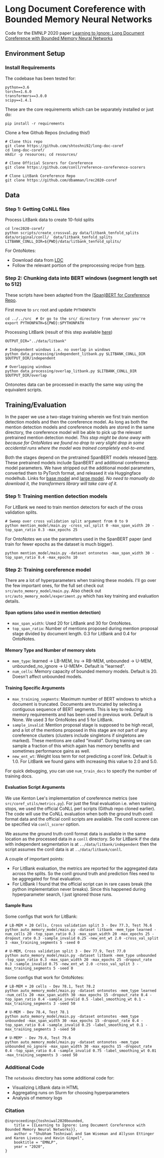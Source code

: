 # Long Document Coreference with Bounded Memory Neural Networks
Code for the EMNLP 2020 paper [Learning to Ignore: Long Document Coreference with Bounded Memory Neural Networks](https://arxiv.org/pdf/2010.02807.pdf)

## Environment Setup

### Install  Requirements
The codebase has been tested for:
```
python==3.6
torch==1.6.0
transformers==3.0.0
scipy==1.4.1
```
These are the core requirements which can be separately installed or just do:
```
pip install -r requirements
```

Clone a few Github Repos (including this!)
```
# Clone this repo
git clone https://github.com/shtoshni92/long-doc-coref
cd long-doc-coref/
mkdir -p resources; cd resources/

# Clone Official Scorers for Coreference
git clone https://github.com/conll/reference-coreference-scorers

# Clone LitBank Coreference Repo
git clone https://github.com/dbamman/lrec2020-coref
```


## Data

### Step 1:  Getting CoNLL files
Process LitBank data to create 10-fold splits
```
cd lrec2020-coref/
python scripts/create_crossval.py data/litbank_tenfold_splits data/original/conll/  data/litbank_tenfold_splits
LITBANK_CONLL_DIR=${PWD}/data/litbank_tenfold_splits/
```

For OntoNotes:
* Download data from [LDC](https://catalog.ldc.upenn.edu/LDC2013T19)
* Follow the relevant portion of the preprocessing recipe from [here](https://github.com/mandarjoshi90/coref/blob/master/setup_training.sh). 


### Step 2: Chunking data into BERT windows (segment length set to 512)
These scripts have been adapted from the [(Span)BERT for Coreference Repo](https://github.com/mandarjoshi90/coref).

First move to `src` root and update `PYTHONPATH`
```
cd ../../src  # Or go to the src/ directory from wherever you're
export PYTHONPATH=${PWD}:$PYTHONPATH
```

Processing LitBank (result of this step available [here](https://drive.google.com/file/d/1LXCLVjjDGjDNAMiKuncEOhTxn-RpSINl/view?usp=sharing))
```
OUTPUT_DIR="../data/litbank"

# Independent windows i.e. no overlap in windows
python data_processing/independent_litbank.py $LITBANK_CONLL_DIR $OUTPUT_DIR/independent

# Overlapping windows
python data_processing/overlap_litbank.py $LITBANK_CONLL_DIR $OUTPUT_DIR/overlap
```

Ontonotes data can be processed in exactly the same way using the equivalent scripts.

## Training/Evaluation

In the paper we use a two-stage training wherein we first train mention detection models and then the coreference model. 
As long as both the mention detection models and coreference models are stored in the same directory, 
the coreference model will be able to pick up the relevant pretrained mention detection model. 
_This step might be done away with because for OntoNotes we found no drop to very slight drop in some accidental runs 
where the model was trained completely end-to-end._ 

Both the stages depend on the pretrained SpanBERT models released [here](https://github.com/facebookresearch/SpanBERT).
These pretrained models include SpanBERT and additional coreference model parameters. 
We have stripped out the additional model parameters, converted them to PyTorch format, and released it via Huggingface modelhub. 
Links for [base model](https://huggingface.co/shtoshni/spanbert_coreference_base) and [large model](https://huggingface.co/shtoshni/spanbert_coreference_large).
_No need to manually do download it, the transformers library will take care of it._ 
 
### Step 1: Training mention detection models
For LitBank we need to train mention detectors for each of the cross validation splits. 

```
# Sweep over cross validation split argument from 0 to 9
python mention_model/main.py -cross_val_split 0 -max_span_width 20 -top_span_ratio 0.3 -max_epochs 25
```
 
For OntoNotes we use the parameters used in the SpanBERT paper (and train for fewer epochs as the dataset is much bigger). 
```
python mention_model/main.py -dataset ontonotes -max_span_width 30 -top_span_ratio 0.4 -max_epochs 10
```
 
### Step 2: Training coreference model
There are a lot of hyperparameters when training these models. I'll go over the few important ones, for the full set 
check out `src/auto_memory_model/main.py`. Also check out `src/auto_memory_model/experiment.py` which has key training and evaluation details.

#### Span options (also used in mention detection)
- `max_span_width`: Used 20 for LitBank and 30 for OntoNotes. 
- `top_span_ratio`: Number of mentions proposed during mention proposal stage divided by document length. 0.3 for LitBank and 0.4 for OntoNotes.
  
#### Memory Type and Number of memory slots 
- `mem_type`: learned -> LB-MEM, lru -> RB-MEM, unbounded -> U-MEM, unbounded_no_ignore -> U-MEM*. Default is "learned".
- `num_cells`: Memory capacity of bounded memory models. Default is 20. Doesn't affect unbounded models.

#### Training Specific Arguments
- `max_training_segments`: Maximum number of BERT windows to which a document is truncated. Documents are truncated by selecting a contiguous sequence of BERT segments. This is key to reducing memory requirements and has been used in previous work. Default is None. We used 3 for OntoNotes and 5 for LitBank.
- `sample_invalid`: Mention proposal stage is supposed to be high recall, and a lot of the mentions proposed in this stage are not part of any coreference clusters (clusters include singletons if singletons are marked). These mentions are called "invalid". During training we can sample a fraction of this which again has memory benefits and sometimes performance gains as well.
- `new_ent_wt`: Weight loss term for not predicting a coref link. Default is 1.0. For LitBank we found gains with increasing this value to 2.0 and 5.0.

For quick debugging, you can use `num_train_docs` to specify the number of training docs. 

#### Evaluation Script Arguments
We use Kenton Lee's implementation of coreference metrics (see `src/coref_utils/metrics.py`). 
For just the final evaluation i.e. when training stops, we used the official CoNLL perl scripts (Github repo cloned earlier).
The code will use the CoNLL evaluation when both the ground truth conll format data and the official conll scripts are available. 
The conll scorere can be specified via `conll_scorer` option.

We assume the ground truth conll format data is available in the same location as the processed data in a `conll` directory. 
So for LitBank if the data with independent segmentation is at `../data/litbank/independent` then the script assumes the conll data is at `../data/litbank/conll`.

A couple of important points:
- For LitBank evaluation, the metrics are reported for the aggregated data across the splits. So the conll ground truth and prediction files need to be aggregated for final evaluation.
- For LitBank I found that the official script can in rare cases break (the python implementation never breaks). Since this happened during hyperparameter search, I just ignored those runs. 
 


#### Sample Runs
Some configs that work for LitBank:
```
# LB-MEM + 20 Cells, Cross validation split 3 - Dev 77.3, Test 76.6
python auto_memory_model/main.py -dataset litbank -mem_type learned -num_cells 20 -top_span_ratio 0.3 -max_span_width 20 -max_epochs 25 -dropout_rate 0.3 -sample_invalid 0.25 -new_ent_wt 2.0 -cross_val_split 3 -max_training_segments 5 -seed 0

# U-MEM, Cross validation split 3 - Dev 77.9, Test 77.0
python auto_memory_model/main.py -dataset litbank -mem_type unbounded -top_span_ratio 0.3 -max_span_width 20 -max_epochs 25 -dropout_rate 0.3 -sample_invalid 0.75 -new_ent_wt 2.0 -cross_val_split 3 -max_training_segments 5 -seed 0
```

Some configs that work for OntoNotes:
```
# LB-MEM + 20 cells - Dev 78.1, Test 78.2
python auto_memory_model/main.py -dataset ontonotes -mem_type learned -num_cells 20 -max_span_width 30 -max_epochs 15 -dropout_rate 0.4 -top_span_ratio 0.4 -sample_invalid 0.5 -label_smoothing_wt 0.1 -max_training_segments 3 -seed 50 

# U-MEM - Dev 78.4, Test 78.1
python auto_memory_model/main.py -dataset ontonotes -mem_type unbounded -max_span_width 30 -max_epochs 15 -dropout_rate 0.4 -top_span_ratio 0.4 -sample_invalid 0.25 -label_smoothing_wt 0.1 -max_training_segments 3 -seed 50 

# U-MEM* - Dev 79.6, Test 79.6
python auto_memory_model/main.py -dataset ontonotes -mem_type unbounded_no_ignore -max_span_width 30 -max_epochs 15 -dropout_rate 0.4 -top_span_ratio 0.4 -sample_invalid 0.75 -label_smoothing_wt 0.01 -max_training_segments 3 -seed 50
```


### Additional Code
The ``notebooks`` directory has some additional code for:
 - Visualizing LitBank data in HTML
 - Aggregating runs on Slurm for choosing hyperparameters
 - Analysis of memory logs

### Citation
```
@inproceedings{toshniwal2020bounded,
    title = {{Learning to Ignore: Long Document Coreference with Bounded Memory Neural Networks}},
    author = "Shubham Toshniwal and Sam Wiseman and Allyson Ettinger and Karen Livescu and Kevin Gimpel",
    booktitle = "EMNLP",
    year = "2020",
}
```

